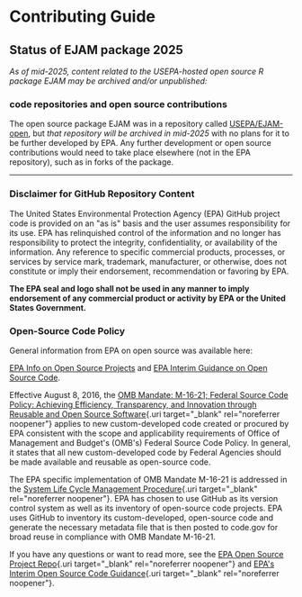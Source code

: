 Contributing Guide
================

## Status of EJAM package 2025

*As of mid-2025, content related to the USEPA-hosted open source R package EJAM may be archived and/or unpublished:*

### code repositories and open source contributions

The open source package EJAM was in a repository called [USEPA/EJAM-open](https://github.com/USEPA/EJAM-open), but *that repository will be archived in mid-2025* with no plans for it to be further developed by EPA. Any further development or open source contributions would need to take place elsewhere (not in the EPA repository), such as in forks of the package.

------------------------------------

<!--        WHILE EPA IS NOT INVITING CONTRIBUTIONS TO THE REPO, THIS PART IS NOT RELEVANT 

### Welcome!

We’re so glad you’re thinking about contributing to an open source project!
If you’re unsure about anything, just ask — or submit your issue or pull request anyway.
The worst that can happen is we’ll politely ask you to change something.
We appreciate all friendly contributions.

We encourage you to read about this R package and project, and see the project’s
[CONTRIBUTING](CONTRIBUTING.html) policy (this page),
[LICENSE](LICENSE.html), and
[README](index.html).

All contributions to this project will be released under the MIT dedication
or the CCO-1.0 license file dedication.

By submitting a pull request or issue, you are agreeing
to comply with this waiver of copyright interest.

### License

By submitting a pull request or issue, you are agreeing to comply with a waiver of copyright interest.


### Contact

If you have questions or comments, please email [ENVIROMAIL_GROUP\@epa.gov](mailto:ENVIROMAIL_GROUP@epa.gov?subject=EJAM%20package%20question) and put "EJAM package question" in the subject line.

-->

### Disclaimer for GitHub Repository Content

The United States Environmental Protection Agency (EPA) GitHub project code is provided on an "as is" basis and the user assumes responsibility for its use. EPA has relinquished control of the information and no longer has responsibility to protect the integrity, confidentiality, or availability of the information. Any reference to specific commercial products, processes, or services by service mark, trademark, manufacturer, or otherwise, does not constitute or imply their endorsement, recommendation or favoring by EPA.

**The EPA seal and logo shall not be used in any manner to imply endorsement of any commercial product or activity by EPA or the United States Government.**

### Open-Source Code Policy

General information from EPA on open source was available here: 

[EPA Info on Open Source Projects](https://github.com/USEPA/open-source-projects) and
[EPA Interim Guidance on Open Source Code](https://developer.epa.gov/guide/open-source-code/).

Effective August 8, 2016, the [OMB Mandate: M-16-21; Federal Source Code Policy: Achieving Efficiency, Transparency, and Innovation through Reusable and Open Source Software](https://obamawhitehouse.archives.gov/sites/default/files/omb/memoranda/2016/m_16_21.pdf){.uri target="_blank" rel="noreferrer noopener"} applies to new custom-developed code created or procured by EPA consistent with the scope and applicability requirements of Office of Management and Budget's (OMB's) Federal Source Code Policy. In general, it states that all new custom-developed code by Federal Agencies should be made available and reusable as open-source code.

The EPA specific implementation of OMB Mandate M-16-21 is addressed in the [System Life Cycle Management Procedure](https://www.epa.gov/irmpoli8/policy-procedures-and-guidance-system-life-cycle-management-slcm){.uri target="_blank" rel="noreferrer noopener"}. EPA has chosen to use GitHub as its version control system as well as its inventory of open-source code projects. EPA uses GitHub to inventory its custom-developed, open-source code and generate the necessary metadata file that is then posted to code.gov for broad reuse in compliance with OMB Mandate M-16-21.

If you have any questions or want to read more, see the [EPA Open Source Project Repo](https://github.com/USEPA/open-source-projects){.uri target="_blank" rel="noreferrer noopener"} and [EPA's Interim Open Source Code Guidance](https://www.epa.gov/developers/open-source-software-and-epa-code-repository-requirements){.uri target="_blank" rel="noreferrer noopener"}.


<!--   
 WHILE EPA IS NOT HOSTING THE WEB APP
         
### Disclaimer for App

This software/application has been approved for release by the U.S. Environmental Protection Agency (USEPA). Although the software has been subjected to rigorous review, the USEPA reserves the right to update the software as needed pursuant to further analysis and review. No warranty, expressed or implied, is made by the USEPA or the U.S. Government as to the functionality of the software and related material nor shall the fact of release constitute any such warranty. Furthermore, the software is released on condition that neither the USEPA nor the U.S. Government shall be held liable for any damages resulting from its authorized or unauthorized use.

-->
